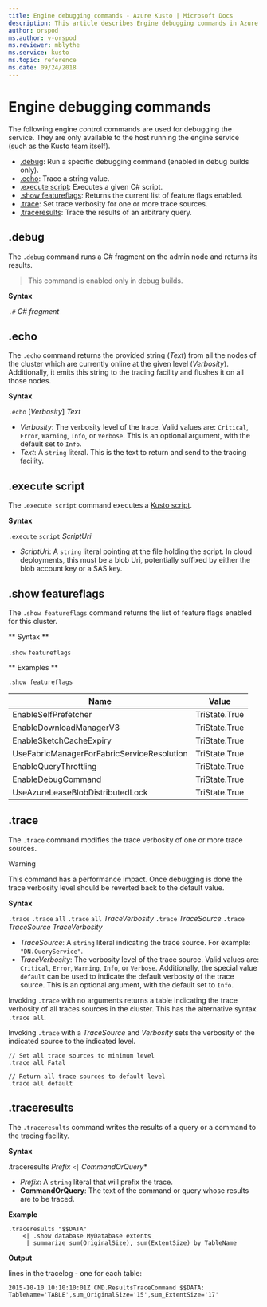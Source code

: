 ```yaml
---
title: Engine debugging commands - Azure Kusto | Microsoft Docs
description: This article describes Engine debugging commands in Azure Kusto.
author: orspod
ms.author: v-orspod
ms.reviewer: mblythe
ms.service: kusto
ms.topic: reference
ms.date: 09/24/2018
---
```

# Engine debugging commands

The following engine control commands are used for debugging the service.
They are only available to the host running the engine service (such as the
Kusto team itself).

* [.debug](#debug): Run a specific debugging command (enabled in debug builds only).
* [.echo](#echo): Trace a string value.
* [.execute script](#execute-script): Executes a given C# script.
* [.show featureflags](#show-featureflags): Returns the current list of feature flags enabled.
* [.trace](#trace): Set trace verbosity for one or more trace sources.
* [.traceresults](#traceresults): Trace the results of an arbitrary query.

## .debug

The `.debug` command runs a C# fragment on the admin node and returns its results.

> This command is enabled only in debug builds.

**Syntax**

`.#` *C# fragment*

## .echo

The `.echo` command returns the provided string (*Text*) from all the nodes of
the cluster which are currently online at the given level (*Verbosity*).
Additionally, it emits this string to the tracing facility and flushes it
on all those nodes.

**Syntax**

`.echo` [*Verbosity*] *Text*

* *Verbosity*: The verbosity level of the trace. Valid values are: 
  `Critical`, `Error`, `Warning`, `Info`, or `Verbose`.
  This is an optional argument, with the default set to `Info`.
* *Text*: A `string` literal. This is the text to return and send to the
  tracing facility.

## .execute script

The `.execute script` command executes a [Kusto script](https://kusdoc2.azurewebsites.net/docs/concepts/scripts.html).

**Syntax**

`.execute` `script` *ScriptUri*

* *ScriptUri*: A `string` literal pointing at the file holding the script.
  In cloud deployments, this must be a blob Uri, potentially suffixed by either
  the blob account key or a SAS key.

## .show featureflags

The `.show featureflags` command returns the list of feature flags enabled for this cluster.

** Syntax **

`.show` `featureflags`

** Examples **

```kusto
.show featureflags
```

|Name                                        | Value         |
|--------------------------------------------|---------------|
|EnableSelfPrefetcher                        | TriState.True |
|EnableDownloadManagerV3                     | TriState.True |
|EnableSketchCacheExpiry                     | TriState.True |
|UseFabricManagerForFabricServiceResolution  | TriState.True |
|EnableQueryThrottling                       | TriState.True |
|EnableDebugCommand                          | TriState.True |
|UseAzureLeaseBlobDistributedLock            | TriState.True |

## .trace

The `.trace` command modifies the trace verbosity of one or more trace sources.

> [!WARNING]
> This command has a performance impact. Once debugging is
> done the trace verbosity level should be reverted back to the default value.

**Syntax**

`.trace`
`.trace` `all`
`.trace` `all` *TraceVerbosity*
`.trace` *TraceSource*
`.trace` *TraceSource* *TraceVerbosity* 

* *TraceSource*: A `string` literal indicating the trace source. For example:
  `"DN.QueryService"`.
* *TraceVerbosity*: The verbosity level of the trace source. Valid values are:
  `Critical`, `Error`, `Warning`, `Info`, or `Verbose`. Additionally, the special
  value `default` can be used to indicate the default verbosity of the trace
  source.
  This is an optional argument, with the default set to `Info`.


Invoking `.trace` with no arguments returns a table indicating the trace verbosity
of all traces sources in the cluster. This has the alternative syntax
`.trace all`.

Invoking `.trace` with a *TraceSource* and *Verbosity* sets the verbosity of
the indicated source to the indicated level.

```kusto
// Set all trace sources to minimum level
.trace all Fatal

// Return all trace sources to default level
.trace all default
```

## .traceresults

The `.traceresults` command writes the results of a query or a command to the
tracing facility.

**Syntax**

.traceresults *Prefix* `<|` *CommandOrQuery**

* *Prefix*: A `string` literal that will prefix the trace.
* **CommandOrQuery**: The text of the command or query whose results are to
  be traced.

**Example**

```kusto
.traceresults "$$DATA" 
    <| .show database MyDatabase extents 
     | summarize sum(OriginalSize), sum(ExtentSize) by TableName
```

**Output** 

lines in the tracelog - one for each table:

`2015-10-10 10:10:10:01Z CMD.ResultsTraceCommand $$DATA: TableName='TABLE',sum_OriginalSize='15',sum_ExtentSize='17'`